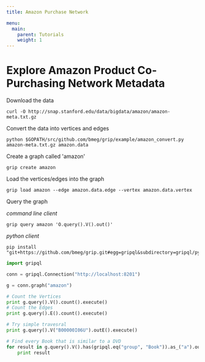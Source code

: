 ```yaml
---
title: Amazon Purchase Network

menu:
  main:
    parent: Tutorials
    weight: 1
---
```


# Explore Amazon Product Co-Purchasing Network Metadata

Download the data

```
curl -O http://snap.stanford.edu/data/bigdata/amazon/amazon-meta.txt.gz
```

Convert the data into vertices and edges

```
python $GOPATH/src/github.com/bmeg/grip/example/amazon_convert.py amazon-meta.txt.gz amazon.data
```

Create a graph called 'amazon'

```
grip create amazon
```

Load the vertices/edges into the graph

```
grip load amazon --edge amazon.data.edge --vertex amazon.data.vertex
```

Query the graph

_command line client_

```
grip query amazon 'O.query().V().out()'
```

_python client_

```
pip install "git+https://github.com/bmeg/grip.git#egg=gripql&subdirectory=gripql/python/"
```

```python
import gripql

conn = gripql.Connection("http://localhost:8201")

g = conn.graph("amazon")

# Count the Vertices
print g.query().V().count().execute()
# Count the Edges
print g.query().E().count().execute()

# Try simple travesral
print g.query().V("B00000I06U").outE().execute()

# Find every Book that is similar to a DVD
for result in g.query().V().has(gripql.eq("group", "Book")).as_("a").out("similar").has(gripql.eq("group", "DVD")).as_("b").select(["a", "b"]):
    print result
```
